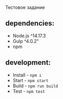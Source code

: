 Тестовое задание
## dependencies:
- Node.js ^14.17.3
- Gulp ^4.0.2"
- npm

## development:
- Install - `npm i`
- Start - `npm start`
- Build - `npm run build`
- Test - `npm test`
